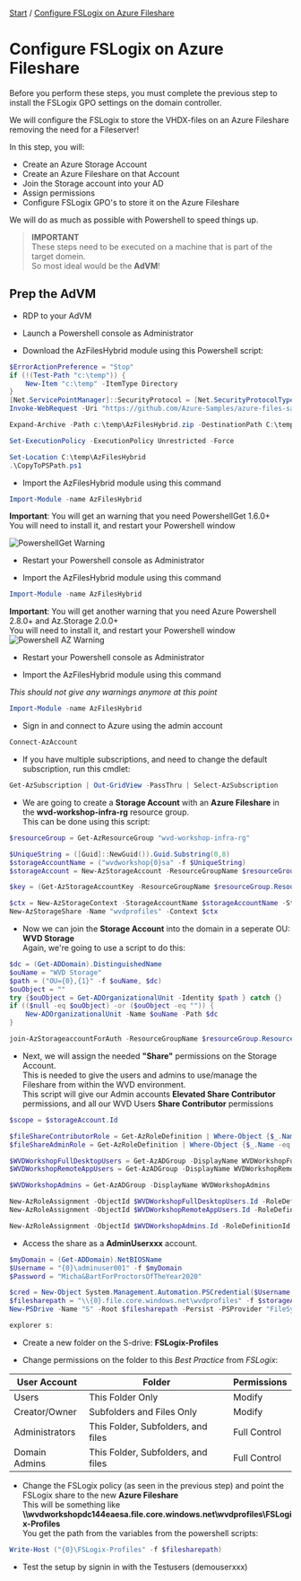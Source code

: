 [Start](/CA-Microsoft-WVD_ARM-Workshop/) / [Configure FSLogix on Azure Fileshare](/CA-Microsoft-WVD_ARM-Workshop/Configure%20FSLogix%20on%20Azure%20Fileshare)
# Configure FSLogix on Azure Fileshare

Before you perform these steps, you must complete the previous step to install the FSLogix GPO settings on the domain controller.

We will configure the FSLogix to store the VHDX-files on an Azure Fileshare removing the need for a Fileserver!

In this step, you will:
* Create an Azure Storage Account
* Create an Azure Fileshare on that Account
* Join the Storage account into your AD
* Assign permissions
* Configure FSLogix GPO's to store it on the Azure Fileshare

We will do as much as possible with Powershell to speed things up.<br/>

 > **IMPORTANT**<br/>
 > These steps need to be executed on a machine that is part of the target domein.<br/>
 > So most ideal would be the **AdVM**!

## Prep the AdVM

- RDP to your AdVM

- Launch a Powershell console as Administrator

- Download the AzFilesHybrid module using this Powershell script:

```powershell
$ErrorActionPreference = "Stop"
if (!(Test-Path "c:\temp")) {
    New-Item "c:\temp" -ItemType Directory
}
[Net.ServicePointManager]::SecurityProtocol = [Net.SecurityProtocolType]::Tls12
Invoke-WebRequest -Uri "https://github.com/Azure-Samples/azure-files-samples/releases/download/v0.2.0/AzFilesHybrid.zip" -OutFile c:\temp\AzFilesHybrid.zip -UseBasicParsing

Expand-Archive -Path c:\temp\AzFilesHybrid.zip -DestinationPath C:\temp\AzFilesHybrid\

Set-ExecutionPolicy -ExecutionPolicy Unrestricted -Force

Set-Location C:\temp\AzFilesHybrid
.\CopyToPSPath.ps1
```

- Import the AzFilesHybrid module using this command

```powershell
Import-Module -name AzFilesHybrid
```

**Important**: You will get an warning that you need PowershellGet 1.6.0+<br/>
You will need to install it, and restart your Powershell window<br/>

![PowershellGet Warning](https://michawets.github.io/CA-Microsoft-WVD_ARM-Workshop/images/Powershell-PowershellGetWarning.png)

- Restart your Powershell console as Administrator

- Import the AzFilesHybrid module using this command

```powershell
Import-Module -name AzFilesHybrid
```

**Important**: You will get another warning that you need Azure Powershell 2.8.0+ and Az.Storage 2.0.0+<br/>
You will need to install it, and restart your Powershell window<br/>
![Powershell AZ Warning](https://michawets.github.io/CA-Microsoft-WVD_ARM-Workshop/images/Powershell-AzWarning.png)

- Restart your Powershell console as Administrator

- Import the AzFilesHybrid module using this command

*This should not give any warnings anymore at this point*<br/>

```powershell
Import-Module -name AzFilesHybrid
```

- Sign in and connect to Azure using the admin account

```powershell
Connect-AzAccount
```

- If you have multiple subscriptions, and need to change the default subscription, run this cmdlet:

```powershell
Get-AzSubscription | Out-GridView -PassThru | Select-AzSubscription
```

- We are going to create a **Storage Account** with an **Azure Fileshare** in the **wvd-workshop-infra-rg** resource group.<br/>
This can be done using this script:

```powershell
$resourceGroup = Get-AzResourceGroup "wvd-workshop-infra-rg"

$UniqueString = ([Guid]::NewGuid()).Guid.Substring(0,8)
$storageAccountName = ("wvdworkshop{0}sa" -f $UniqueString)
$storageAccount = New-AzStorageAccount -ResourceGroupName $resourceGroup.ResourceGroupName -Name $storageAccountName -Location westeurope -SkuName Standard_LRS -Kind StorageV2 -EnableLargeFileShare

$key = (Get-AzStorageAccountKey -ResourceGroupName $resourceGroup.ResourceGroupName -AccountName $storageAccountName)[0].value

$ctx = New-AzStorageContext -StorageAccountName $storageAccountName -StorageAccountKey $key
New-AzStorageShare -Name "wvdprofiles" -Context $ctx
```

- Now we can join the **Storage Account** into the domain in a seperate OU: **WVD Storage**<br/>
Again, we're going to use a script to do this:

```powershell
$dc = (Get-ADDomain).DistinguishedName
$ouName = "WVD Storage"
$path = ("OU={0},{1}" -f $ouName, $dc)
$ouObject = ""
try {$ouObject = Get-ADOrganizationalUnit -Identity $path } catch {}
if (($null -eq $ouObject) -or ($ouObject -eq "")) {
    New-ADOrganizationalUnit -Name $ouName -Path $dc
}

join-AzStorageaccountForAuth -ResourceGroupName $resourceGroup.ResourceGroupName -Name $storageAccount.StorageAccountName -DomainAccountType "ComputerAccount" -OrganizationalUnitDistinguishedName $path
```

- Next, we will assign the needed **"Share"** permissions on the Storage Account.<br/>
This is needed to give the users and admins to use/manage the Fileshare from within the WVD environment.<br/>
This script will give our Admin accounts **Elevated Share Contributor** permissions, and all our WVD Users **Share Contributor** permissions

```powershell
$scope = $storageAccount.Id

$fileShareContributorRole = Get-AzRoleDefinition | Where-Object {$_.Name -eq "Storage File Data SMB Share Contributor"} 
$fileShareAdminRole = Get-AzRoleDefinition | Where-Object {$_.Name -eq "Storage File Data SMB Share Elevated Contributor"} 

$WVDWorkshopFullDesktopUsers = Get-AzADGroup -DisplayName WVDWorkshopFullDesktopUsers
$WVDWorkshopRemoteAppUsers = Get-AzADGroup -DisplayName WVDWorkshopRemoteAppUsers

$WVDWorkshopAdmins = Get-AzADGroup -DisplayName WVDWorkshopAdmins

New-AzRoleAssignment -ObjectId $WVDWorkshopFullDesktopUsers.Id -RoleDefinitionId $fileShareContributorRole.Id -Scope $scope
New-AzRoleAssignment -ObjectId $WVDWorkshopRemoteAppUsers.Id -RoleDefinitionId $fileShareContributorRole.Id -Scope $scope

New-AzRoleAssignment -ObjectId $WVDWorkshopAdmins.Id -RoleDefinitionId $fileShareAdminRole.Id -Scope $scope
```

- Access the share as a **AdminUserxxx** account.

```powershell
$myDomain = (Get-ADDomain).NetBIOSName
$Username = "{0}\adminuser001" -f $myDomain
$Password = "Micha&BartForProctorsOfTheYear2020"

$cred = New-Object System.Management.Automation.PSCredential($Username, (ConvertTo-SecureString $Password -AsPlainText -Force))
$filesharepath = "\\{0}.file.core.windows.net\wvdprofiles" -f $storageAccountName
New-PSDrive -Name "S" -Root $filesharepath -Persist -PSProvider "FileSystem" -Credential $cred

explorer s:
```

- Create a new folder on the S-drive: **FSLogix-Profiles**

- Change permissions on the folder to this *Best Practice* from *FSLogix*:

**User Account** | **Folder** | **Permissions**
--- | --- | ---
Users | This Folder Only | Modify
Creator/Owner | Subfolders and Files Only | Modify
Administrators | This Folder, Subfolders, and files | Full Control
Domain Admins | This Folder, Subfolders, and files | Full Control

- Change the FSLogix policy (as seen in the previous step) and point the FSLogix share to the new **Azure Fileshare**<br/>
This will be something like **\\\wvdworkshopdc144eaesa.file.core.windows.net\wvdprofiles\FSLogix-Profiles**<br/>
You get the path from the variables from the powershell scripts:

```powershell
Write-Host ("{0}\FSLogix-Profiles" -f $filesharepath)
```

- Test the setup by signin in with the Testusers (demouserxxx)


<script type="text/javascript">
    setTimeout(function() { 
            document.getElementById("sidebar").style.display = "none";
            document.getElementById("main-content").style.width = "90%"
            var x = document.getElementsByClassName('inner clearfix'); 
            x[0].style.width = "75%";
            var x = document.getElementsByClassName('inner'); 
            x[0].style.width = "90%";
            var x = document.getElementsByTagName('h1'); 
            x[0].style.width = "90%";
            x[0].style.textAlign = "center"
            x[0].innerHTML = "Microsoft & Cloud-Architect WVD Workshop"
        }, 250);
</script>